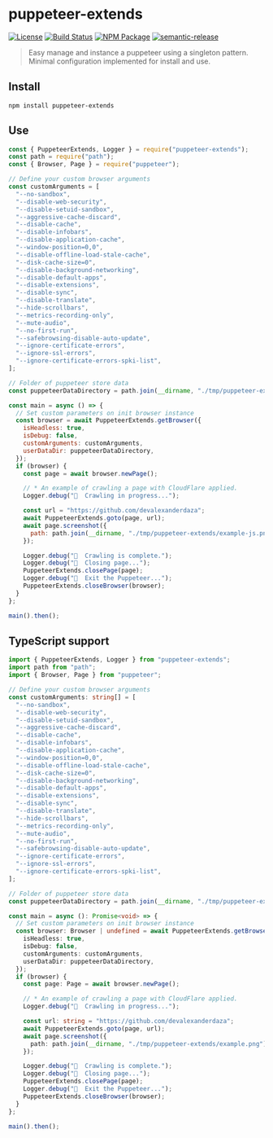 # puppeteer-extends

[![License][]](https://opensource.org/licenses/Apache-2.0)
[![Build Status]](https://github.com/devalexanderdaza/puppeteer-extends/actions/workflows/ci.yml)
[![NPM Package]](https://npmjs.org/package/puppeteer-extends)
[![semantic-release]](https://github.com/semantic-release/semantic-release)

[license]: https://img.shields.io/badge/License-Apache%202.0-blue.svg
[build status]: https://github.com/devalexanderdaza/puppeteer-extends/actions/workflows/ci.yml/badge.svg
[npm package]: https://img.shields.io/npm/v/puppeteer-extends.svg
[semantic-release]: https://img.shields.io/badge/%20%20%F0%9F%93%A6%F0%9F%9A%80-semantic--release-e10079.svg

> Easy manage and instance a puppeteer using a singleton pattern. Minimal configuration implemented for install and use.

## Install

```shell
npm install puppeteer-extends
```

## Use

```javascript
const { PuppeteerExtends, Logger } = require("puppeteer-extends");
const path = require("path");
const { Browser, Page } = require("puppeteer");

// Define your custom browser arguments
const customArguments = [
  "--no-sandbox",
  "--disable-web-security",
  "--disable-setuid-sandbox",
  "--aggressive-cache-discard",
  "--disable-cache",
  "--disable-infobars",
  "--disable-application-cache",
  "--window-position=0,0",
  "--disable-offline-load-stale-cache",
  "--disk-cache-size=0",
  "--disable-background-networking",
  "--disable-default-apps",
  "--disable-extensions",
  "--disable-sync",
  "--disable-translate",
  "--hide-scrollbars",
  "--metrics-recording-only",
  "--mute-audio",
  "--no-first-run",
  "--safebrowsing-disable-auto-update",
  "--ignore-certificate-errors",
  "--ignore-ssl-errors",
  "--ignore-certificate-errors-spki-list",
];

// Folder of puppeteer store data
const puppeteerDataDirectory = path.join(__dirname, "./tmp/puppeteer-extends");

const main = async () => {
  // Set custom parameters on init browser instance
  const browser = await PuppeteerExtends.getBrowser({
    isHeadless: true,
    isDebug: false,
    customArguments: customArguments,
    userDataDir: puppeteerDataDirectory,
  });
  if (browser) {
    const page = await browser.newPage();

    // * An example of crawling a page with CloudFlare applied.
    Logger.debug("🚧  Crawling in progress...");

    const url = "https://github.com/devalexanderdaza";
    await PuppeteerExtends.goto(page, url);
    await page.screenshot({
      path: path.join(__dirname, "./tmp/puppeteer-extends/example-js.png"),
    });

    Logger.debug("🚧  Crawling is complete.");
    Logger.debug("🚧  Closing page...");
    PuppeteerExtends.closePage(page);
    Logger.debug("🚧  Exit the Puppeteer...");
    PuppeteerExtends.closeBrowser(browser);
  }
};

main().then();
```

## TypeScript support

```typescript
import { PuppeteerExtends, Logger } from "puppeteer-extends";
import path from "path";
import { Browser, Page } from "puppeteer";

// Define your custom browser arguments
const customArguments: string[] = [
  "--no-sandbox",
  "--disable-web-security",
  "--disable-setuid-sandbox",
  "--aggressive-cache-discard",
  "--disable-cache",
  "--disable-infobars",
  "--disable-application-cache",
  "--window-position=0,0",
  "--disable-offline-load-stale-cache",
  "--disk-cache-size=0",
  "--disable-background-networking",
  "--disable-default-apps",
  "--disable-extensions",
  "--disable-sync",
  "--disable-translate",
  "--hide-scrollbars",
  "--metrics-recording-only",
  "--mute-audio",
  "--no-first-run",
  "--safebrowsing-disable-auto-update",
  "--ignore-certificate-errors",
  "--ignore-ssl-errors",
  "--ignore-certificate-errors-spki-list",
];

// Folder of puppeteer store data
const puppeteerDataDirectory = path.join(__dirname, "./tmp/puppeteer-extends");

const main = async (): Promise<void> => {
  // Set custom parameters on init browser instance
  const browser: Browser | undefined = await PuppeteerExtends.getBrowser({
    isHeadless: true,
    isDebug: false,
    customArguments: customArguments,
    userDataDir: puppeteerDataDirectory,
  });
  if (browser) {
    const page: Page = await browser.newPage();

    // * An example of crawling a page with CloudFlare applied.
    Logger.debug("🚧  Crawling in progress...");

    const url: string = "https://github.com/devalexanderdaza";
    await PuppeteerExtends.goto(page, url);
    await page.screenshot({
      path: path.join(__dirname, "./tmp/puppeteer-extends/example.png"),
    });

    Logger.debug("🚧  Crawling is complete.");
    Logger.debug("🚧  Closing page...");
    PuppeteerExtends.closePage(page);
    Logger.debug("🚧  Exit the Puppeteer...");
    PuppeteerExtends.closeBrowser(browser);
  }
};

main().then();
```
